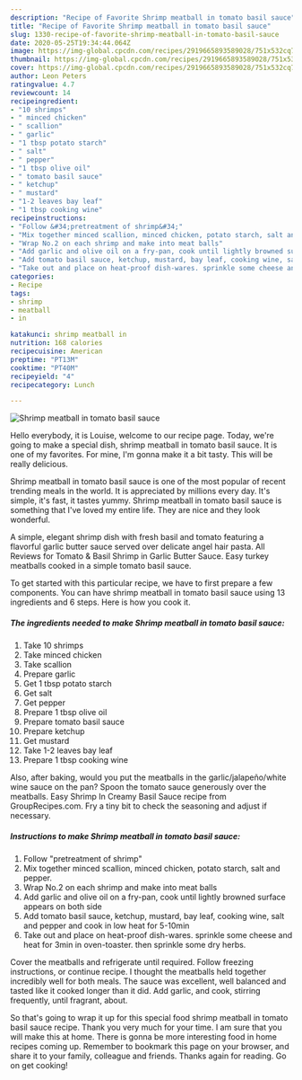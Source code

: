 ```yaml
---
description: "Recipe of Favorite Shrimp meatball in tomato basil sauce"
title: "Recipe of Favorite Shrimp meatball in tomato basil sauce"
slug: 1330-recipe-of-favorite-shrimp-meatball-in-tomato-basil-sauce
date: 2020-05-25T19:34:44.064Z
image: https://img-global.cpcdn.com/recipes/2919665893589028/751x532cq70/shrimp-meatball-in-tomato-basil-sauce-recipe-main-photo.jpg
thumbnail: https://img-global.cpcdn.com/recipes/2919665893589028/751x532cq70/shrimp-meatball-in-tomato-basil-sauce-recipe-main-photo.jpg
cover: https://img-global.cpcdn.com/recipes/2919665893589028/751x532cq70/shrimp-meatball-in-tomato-basil-sauce-recipe-main-photo.jpg
author: Leon Peters
ratingvalue: 4.7
reviewcount: 14
recipeingredient:
- "10 shrimps"
- " minced chicken"
- " scallion"
- " garlic"
- "1 tbsp potato starch"
- " salt"
- " pepper"
- "1 tbsp olive oil"
- " tomato basil sauce"
- " ketchup"
- " mustard"
- "1-2 leaves bay leaf"
- "1 tbsp cooking wine"
recipeinstructions:
- "Follow &#34;pretreatment of shrimp&#34;"
- "Mix together minced scallion, minced chicken, potato starch, salt and pepper."
- "Wrap No.2 on each shrimp and make into meat balls"
- "Add garlic and olive oil on a fry-pan, cook until lightly browned surface appears on both side"
- "Add tomato basil sauce, ketchup, mustard, bay leaf, cooking wine, salt and pepper and cook in low heat for 5-10min"
- "Take out and place on heat-proof dish-wares. sprinkle some cheese and heat for 3min in oven-toaster. then sprinkle some dry herbs."
categories:
- Recipe
tags:
- shrimp
- meatball
- in

katakunci: shrimp meatball in 
nutrition: 168 calories
recipecuisine: American
preptime: "PT13M"
cooktime: "PT40M"
recipeyield: "4"
recipecategory: Lunch

---
```



![Shrimp meatball in tomato basil sauce](https://img-global.cpcdn.com/recipes/2919665893589028/751x532cq70/shrimp-meatball-in-tomato-basil-sauce-recipe-main-photo.jpg)

Hello everybody, it is Louise, welcome to our recipe page. Today, we're going to make a special dish, shrimp meatball in tomato basil sauce. It is one of my favorites. For mine, I'm gonna make it a bit tasty. This will be really delicious.

Shrimp meatball in tomato basil sauce is one of the most popular of recent trending meals in the world. It is appreciated by millions every day. It's simple, it's fast, it tastes yummy. Shrimp meatball in tomato basil sauce is something that I've loved my entire life. They are nice and they look wonderful.

A simple, elegant shrimp dish with fresh basil and tomato featuring a flavorful garlic butter sauce served over delicate angel hair pasta. All Reviews for Tomato &amp; Basil Shrimp in Garlic Butter Sauce. Easy turkey meatballs cooked in a simple tomato basil sauce.


To get started with this particular recipe, we have to first prepare a few components. You can have shrimp meatball in tomato basil sauce using 13 ingredients and 6 steps. Here is how you cook it.

<!--inarticleads1-->

##### The ingredients needed to make Shrimp meatball in tomato basil sauce:

1. Take 10 shrimps
1. Take  minced chicken
1. Take  scallion
1. Prepare  garlic
1. Get 1 tbsp potato starch
1. Get  salt
1. Get  pepper
1. Prepare 1 tbsp olive oil
1. Prepare  tomato basil sauce
1. Prepare  ketchup
1. Get  mustard
1. Take 1-2 leaves bay leaf
1. Prepare 1 tbsp cooking wine


Also, after baking, would you put the meatballs in the garlic/jalapeño/white wine sauce on the pan? Spoon the tomato sauce generously over the meatballs. Easy Shrimp In Creamy Basil Sauce recipe from GroupRecipes.com. Fry a tiny bit to check the seasoning and adjust if necessary. 

<!--inarticleads2-->

##### Instructions to make Shrimp meatball in tomato basil sauce:

1. Follow &#34;pretreatment of shrimp&#34;
1. Mix together minced scallion, minced chicken, potato starch, salt and pepper.
1. Wrap No.2 on each shrimp and make into meat balls
1. Add garlic and olive oil on a fry-pan, cook until lightly browned surface appears on both side
1. Add tomato basil sauce, ketchup, mustard, bay leaf, cooking wine, salt and pepper and cook in low heat for 5-10min
1. Take out and place on heat-proof dish-wares. sprinkle some cheese and heat for 3min in oven-toaster. then sprinkle some dry herbs.


Cover the meatballs and refrigerate until required. Follow freezing instructions, or continue recipe. I thought the meatballs held together incredibly well for both meals. The sauce was excellent, well balanced and tasted like it cooked longer than it did. Add garlic, and cook, stirring frequently, until fragrant, about. 

So that's going to wrap it up for this special food shrimp meatball in tomato basil sauce recipe. Thank you very much for your time. I am sure that you will make this at home. There is gonna be more interesting food in home recipes coming up. Remember to bookmark this page on your browser, and share it to your family, colleague and friends. Thanks again for reading. Go on get cooking!

